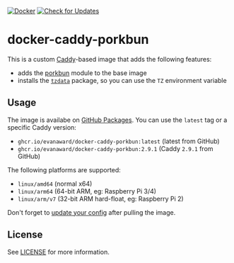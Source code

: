 [![Docker](https://github.com/evanaward/docker-caddy-porkbun/actions/workflows/docker-publish.yml/badge.svg)](https://github.com/evanaward/docker-caddy-porkbun/actions/workflows/docker-publish.yml) [![Check for Updates](https://github.com/evanaward/docker-caddy-porkbun/actions/workflows/check-update.yml/badge.svg)](https://github.com/evanaward/docker-caddy-porkbun/actions/workflows/check-update.yml)

# docker-caddy-porkbun

This is a custom [Caddy](https://hub.docker.com/_/caddy)-based image that adds the following features:

- adds the [porkbun](https://github.com/caddy-dns/porkbun) module to the base image
- installs the [`tzdata`](https://wiki.alpinelinux.org/wiki/Setting_the_timezone) package, so you can use the `TZ` environment variable

## Usage

The image is availabe on [GitHub Packages](https://github.com/evanaward/docker-caddy-porkbun/pkgs/container/docker-caddy-porkbun). You can use the `latest` tag or a specific Caddy version:

- `ghcr.io/evanaward/docker-caddy-porkbun:latest` (latest from GitHub)
- `ghcr.io/evanaward/docker-caddy-porkbun:2.9.1` (Caddy `2.9.1` from GitHub)

The following platforms are supported:

- `linux/amd64` (normal x64)
- `linux/arm64` (64-bit ARM, eg: Raspberry Pi 3/4)
- `linux/arm/v7` (32-bit ARM hard-float, eg: Raspberry Pi 2)

Don't forget to [update your config](https://github.com/caddy-dns/porkbun#config-examples) after pulling the image.

## License

See [LICENSE](./LICENSE) for more information.
